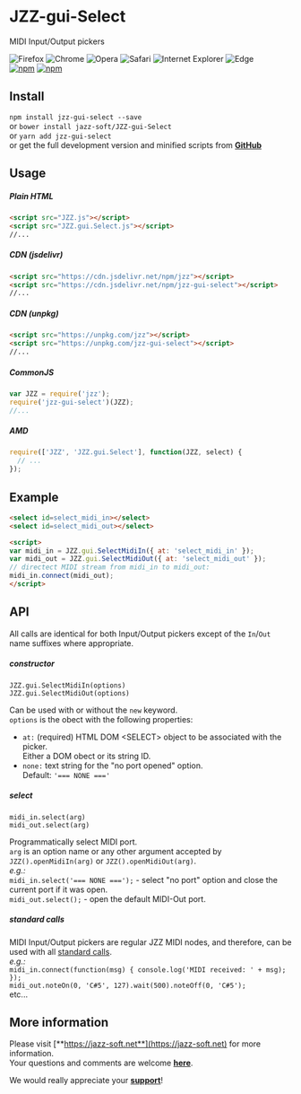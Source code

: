 # JZZ-gui-Select

MIDI Input/Output pickers

![Firefox](https://jazz-soft.github.io/img/firefox.jpg)
![Chrome](https://jazz-soft.github.io/img/chrome.jpg)
![Opera](https://jazz-soft.github.io/img/opera.jpg)
![Safari](https://jazz-soft.github.io/img/safari.jpg)
![Internet Explorer](https://jazz-soft.github.io/img/msie.jpg)
![Edge](https://jazz-soft.github.io/img/edgc.jpg)  
[![npm](https://img.shields.io/npm/v/jzz-gui-select.svg)](https://www.npmjs.com/package/jzz-gui-select)
[![npm](https://img.shields.io/npm/dt/jzz-gui-select.svg)](https://www.npmjs.com/package/jzz-gui-select)

## Install

`npm install jzz-gui-select --save`  
or `bower install jazz-soft/JZZ-gui-Select`  
or `yarn add jzz-gui-select`  
or get the full development version and minified scripts from [**GitHub**](https://github.com/jazz-soft/JZZ-gui-Select)

## Usage

##### Plain HTML

```html
<script src="JZZ.js"></script>
<script src="JZZ.gui.Select.js"></script>
//...
```

##### CDN (jsdelivr)

```html
<script src="https://cdn.jsdelivr.net/npm/jzz"></script>
<script src="https://cdn.jsdelivr.net/npm/jzz-gui-select"></script>
//...
```

##### CDN (unpkg)

```html
<script src="https://unpkg.com/jzz"></script>
<script src="https://unpkg.com/jzz-gui-select"></script>
//...
```

##### CommonJS

```js
var JZZ = require('jzz');
require('jzz-gui-select')(JZZ);
//...
```

##### AMD

```js
require(['JZZ', 'JZZ.gui.Select'], function(JZZ, select) {
  // ...
});
```

## Example

```html
<select id=select_midi_in></select>
<select id=select_midi_out></select>

<script>
var midi_in = JZZ.gui.SelectMidiIn({ at: 'select_midi_in' });
var midi_out = JZZ.gui.SelectMidiOut({ at: 'select_midi_out' });
// directect MIDI stream from midi_in to midi_out:
midi_in.connect(midi_out);
</script>
```

## API

All calls are identical for both Input/Output pickers
except of the `In`/`Out` name suffixes where appropriate.

##### constructor
`JZZ.gui.SelectMidiIn(options)`  
`JZZ.gui.SelectMidiOut(options)`

Can be used with or without the `new` keyword.  
`options` is the obect with the following properties:
- `at:` (required) HTML DOM &lt;SELECT&gt; object to be associated with the picker.  
Either a DOM obect or its string ID.
- `none:` text string for the "no port opened" option.  
Default: `'=== NONE ==='`

##### select
`midi_in.select(arg)`  
`midi_out.select(arg)`

Programmatically select MIDI port.  
`arg` is an option name or any other argument accepted
by `JZZ().openMidiIn(arg)` or `JZZ().openMidiOut(arg)`.  
*e.g.:*  
`midi_in.select('=== NONE ===');` - select "no port" option
and close the current port if it was open.  
`midi_out.select();` - open the default MIDI-Out port.

##### standard calls
MIDI Input/Output pickers are regular JZZ MIDI nodes,
and therefore, can be used with all [standard calls](https://jazz-soft.net/doc/JZZ/reference.html).  
*e.g.:*  
`midi_in.connect(function(msg) { console.log('MIDI received: ' + msg); });`  
`midi_out.noteOn(0, 'C#5', 127).wait(500).noteOff(0, 'C#5');`  
etc...

## More information

Please visit [**https://jazz-soft.net**](https://jazz-soft.net) for more information.  
Your questions and comments are welcome [**here**](https://jazz-soft.org).

We would really appreciate your [**support**](https://jazz-soft.net/donate)!
